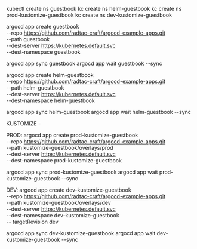 kubectl create ns guestbook
kc create ns helm-guestbook
kc create ns prod-kustomize-guestbook
kc create ns dev-kustomize-guestbook


argocd app create guestbook \
--repo https://github.com/radtac-craft/argocd-example-apps.git \
--path guestbook \
--dest-server https://kubernetes.default.svc \
--dest-namespace guestbook

argocd app sync guestbook
argocd app wait guestbook --sync


argocd app create helm-guestbook \
--repo https://github.com/radtac-craft/argocd-example-apps.git \
--path helm-guestbook \
--dest-server https://kubernetes.default.svc \
--dest-namespace helm-guestbook

argocd app sync helm-guestbook
argocd app wait helm-guestbook --sync

KUSTOMIZE -

PROD:
argocd app create prod-kustomize-guestbook \
--repo https://github.com/radtac-craft/argocd-example-apps.git \
--path kustomize-guestbook/overlays/prod \
--dest-server https://kubernetes.default.svc \
--dest-namespace prod-kustomize-guestbook

argocd app sync prod-kustomize-guestbook
argocd app wait prod-kustomize-guestbook --sync

DEV:
argocd app create dev-kustomize-guestbook \
--repo https://github.com/radtac-craft/argocd-example-apps.git \
--path kustomize-guestbook/overlays/dev \
--dest-server https://kubernetes.default.svc \
--dest-namespace dev-kustomize-guestbook \
-- targetRevision dev

argocd app sync dev-kustomize-guestbook
argocd app wait dev-kustomize-guestbook --sync